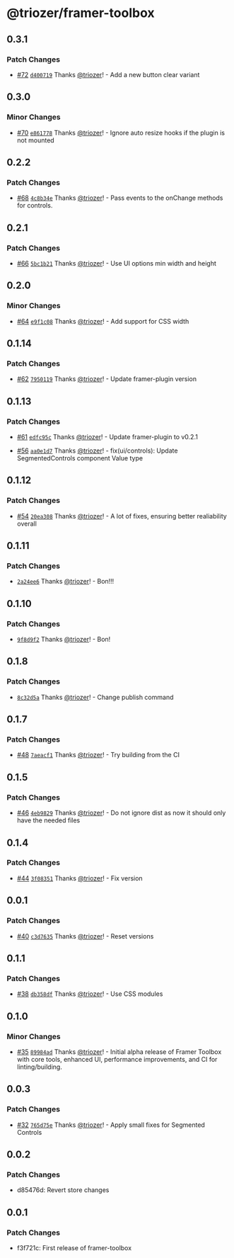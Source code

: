 # @triozer/framer-toolbox

## 0.3.1

### Patch Changes

- [#72](https://github.com/triozer/framer-toolbox/pull/72) [`d400719`](https://github.com/triozer/framer-toolbox/commit/d4007190dbbea4564f08be0ebfb2d81161ea47e2) Thanks [@triozer](https://github.com/triozer)! - Add a new button clear variant

## 0.3.0

### Minor Changes

- [#70](https://github.com/triozer/framer-toolbox/pull/70) [`e861778`](https://github.com/triozer/framer-toolbox/commit/e861778822f4a10f7f0f9319d49beecde6f28e2c) Thanks [@triozer](https://github.com/triozer)! - Ignore auto resize hooks if the plugin is not mounted

## 0.2.2

### Patch Changes

- [#68](https://github.com/triozer/framer-toolbox/pull/68) [`4c8b34e`](https://github.com/triozer/framer-toolbox/commit/4c8b34e9ce58c3464181af5457d7c0e54e17ba91) Thanks [@triozer](https://github.com/triozer)! - Pass events to the onChange methods for controls.

## 0.2.1

### Patch Changes

- [#66](https://github.com/triozer/framer-toolbox/pull/66) [`5bc1b21`](https://github.com/triozer/framer-toolbox/commit/5bc1b21760f676263b362741c550472bcac7f7dc) Thanks [@triozer](https://github.com/triozer)! - Use UI options min width and height

## 0.2.0

### Minor Changes

- [#64](https://github.com/triozer/framer-toolbox/pull/64) [`e9f1c08`](https://github.com/triozer/framer-toolbox/commit/e9f1c088781d1271f49c180ccd94b0ed0db54b71) Thanks [@triozer](https://github.com/triozer)! - Add support for CSS width

## 0.1.14

### Patch Changes

- [#62](https://github.com/triozer/framer-toolbox/pull/62) [`7950119`](https://github.com/triozer/framer-toolbox/commit/7950119f5bde3cbbd3b6254e020191a4eb482fc8) Thanks [@triozer](https://github.com/triozer)! - Update framer-plugin version

## 0.1.13

### Patch Changes

- [#61](https://github.com/triozer/framer-toolbox/pull/61) [`edfc95c`](https://github.com/triozer/framer-toolbox/commit/edfc95c9722f89fa3fc27d758aa83c8e28aef341) Thanks [@triozer](https://github.com/triozer)! - Update framer-plugin to v0.2.1

- [#56](https://github.com/triozer/framer-toolbox/pull/56) [`aa0e1d7`](https://github.com/triozer/framer-toolbox/commit/aa0e1d7b2c13d409753698714ae94d6ea8858937) Thanks [@triozer](https://github.com/triozer)! - fix(ui/controls): Update SegmentedControls component Value type

## 0.1.12

### Patch Changes

- [#54](https://github.com/triozer/framer-toolbox/pull/54) [`20ea308`](https://github.com/triozer/framer-toolbox/commit/20ea30820c29830de3aa54b98df878204be78e5f) Thanks [@triozer](https://github.com/triozer)! - A lot of fixes, ensuring better realiability overall

## 0.1.11

### Patch Changes

- [`2a24ee6`](https://github.com/triozer/framer-toolbox/commit/2a24ee686a3a787863d7262c6d0063d4377c6c69) Thanks [@triozer](https://github.com/triozer)! - Bon!!!

## 0.1.10

### Patch Changes

- [`9f8d9f2`](https://github.com/triozer/framer-toolbox/commit/9f8d9f26da6413698a507607157dd2e1dfe1b1d0) Thanks [@triozer](https://github.com/triozer)! - Bon!

## 0.1.8

### Patch Changes

- [`8c32d5a`](https://github.com/triozer/framer-toolbox/commit/8c32d5a71f87e01cb13f9ee73726cc0ba7061880) Thanks [@triozer](https://github.com/triozer)! - Change publish command

## 0.1.7

### Patch Changes

- [#48](https://github.com/triozer/framer-toolbox/pull/48) [`7aeacf1`](https://github.com/triozer/framer-toolbox/commit/7aeacf10f871d898939772e06bcb7d54e242337c) Thanks [@triozer](https://github.com/triozer)! - Try building from the CI

## 0.1.5

### Patch Changes

- [#46](https://github.com/triozer/framer-toolbox/pull/46) [`4eb9829`](https://github.com/triozer/framer-toolbox/commit/4eb982959ef2f16fb8a5c1899db6daa75c566d57) Thanks [@triozer](https://github.com/triozer)! - Do not ignore dist as now it should only have the needed files

## 0.1.4

### Patch Changes

- [#44](https://github.com/triozer/framer-toolbox/pull/44) [`3f08351`](https://github.com/triozer/framer-toolbox/commit/3f08351d2e274ad0570bdadcf05ccd2abc48a764) Thanks [@triozer](https://github.com/triozer)! - Fix version

## 0.0.1

### Patch Changes

- [#40](https://github.com/triozer/framer-toolbox/pull/40) [`c3d7635`](https://github.com/triozer/framer-toolbox/commit/c3d7635df3e1ed0a1586f9f7dff253ff23288093) Thanks [@triozer](https://github.com/triozer)! - Reset versions

## 0.1.1

### Patch Changes

- [#38](https://github.com/triozer/framer-toolbox/pull/38) [`db358df`](https://github.com/triozer/framer-toolbox/commit/db358df320b04099075b91dd3231dde7fab36b5c) Thanks [@triozer](https://github.com/triozer)! - Use CSS modules

## 0.1.0

### Minor Changes

- [#35](https://github.com/triozer/framer-toolbox/pull/35) [`89984ad`](https://github.com/triozer/framer-toolbox/commit/89984adc89755292cbb1274d6d6d8f73da1fe09b) Thanks [@triozer](https://github.com/triozer)! - Initial alpha release of Framer Toolbox with core tools, enhanced UI, performance improvements, and CI for linting/building.

## 0.0.3

### Patch Changes

- [#32](https://github.com/triozer/framer-toolbox/pull/32) [`765d75e`](https://github.com/triozer/framer-toolbox/commit/765d75ed6926db02ed5e16ba514e097ba7cd3799) Thanks [@triozer](https://github.com/triozer)! - Apply small fixes for Segmented Controls

## 0.0.2

### Patch Changes

- d85476d: Revert store changes

## 0.0.1

### Patch Changes

- f3f721c: First release of framer-toolbox
